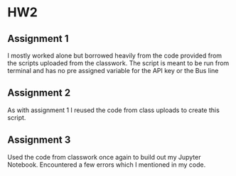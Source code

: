 # HW2

## Assignment 1
I mostly worked alone but borrowed heavily from the code provided from the scripts uploaded from the classwork.
The script is meant to be run from terminal and has no pre assigned variable for the API key or the Bus line

## Assignment 2
As with assignment 1 I reused the code from class uploads to create this script.

## Assignment 3
Used the code from classwork once again to build out my Jupyter Notebook.
Encountered a few errors which I mentioned in my code.
